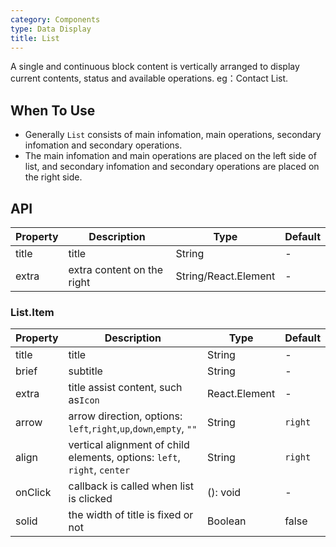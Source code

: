 ```yaml
---
category: Components
type: Data Display
title: List
---
```


A single and continuous block content is vertically arranged to display current contents, status and available operations. eg：Contact List.

## When To Use

- Generally `List` consists of main infomation, main operations, secondary infomation and secondary operations.
- The main infomation and main operations are placed on the left side of list, and secondary infomation and secondary operations are placed on the right side.

## API

| Property | Description                | Type                 | Default |
| -------- | -------------------------- | -------------------- | ------- |
| title    | title                      | String               | -       |
| extra    | extra content on the right | String/React.Element | -       |

### List.Item

| Property | Description                                                              | Type          | Default |
| -------- | ------------------------------------------------------------------------ | ------------- | ------- |
| title    | title                                                                    | String        | -       |
| brief    | subtitle                                                                 | String        | -       |
| extra    | title assist content, such as`Icon`                                      | React.Element | -       |
| arrow    | arrow direction, options: `left`,`right`,`up`,`down`,`empty`, `""`       | String        | `right` |
| align    | vertical alignment of child elements, options: `left`, `right`, `center` | String        | `right` |
| onClick  | callback is called when list is clicked                                  | (): void      | -       |
| solid    | the width of title is fixed or not                                       | Boolean       | false   |
